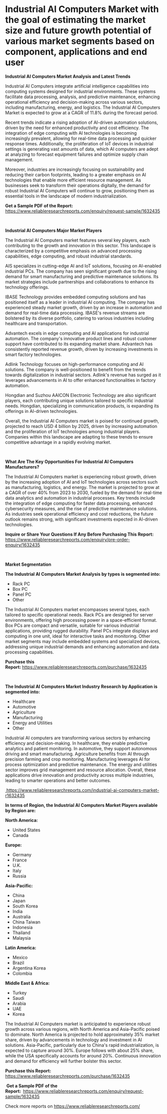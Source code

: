 <p><h1>Industrial AI Computers Market with the goal of estimating the market size and future growth potential of various market segments based on component, applications and end user</h1></p><p><strong>Industrial AI Computers Market Analysis and Latest Trends</strong></p>
<p><p>Industrial AI Computers integrate artificial intelligence capabilities into computing systems designed for industrial environments. These systems facilitate data processing, analysis, and predictive maintenance, enhancing operational efficiency and decision-making across various sectors, including manufacturing, energy, and logistics. The Industrial AI Computers Market is expected to grow at a CAGR of 11.8% during the forecast period. </p><p>Recent trends indicate a rising adoption of AI-driven automation solutions, driven by the need for enhanced productivity and cost efficiency. The integration of edge computing with AI technologies is becoming increasingly prevalent, allowing for real-time data processing and quicker response times. Additionally, the proliferation of IoT devices in industrial settings is generating vast amounts of data, which AI computers are adept at analyzing to forecast equipment failures and optimize supply chain management. </p><p>Moreover, industries are increasingly focusing on sustainability and reducing their carbon footprints, leading to a greater emphasis on AI technologies that enable more efficient resource management. As businesses seek to transform their operations digitally, the demand for robust Industrial AI Computers will continue to grow, positioning them as essential tools in the landscape of modern industrialization.</p></p>
<p><strong>Get a Sample PDF of the Report:&nbsp;</strong> <a href="https://www.reliableresearchreports.com/enquiry/request-sample/1632435?utm_campaign=3214&utm_medium=2&utm_source=Github&utm_content=ia&utm_term=29032025&utm_id=industrial-ai-computers">https://www.reliableresearchreports.com/enquiry/request-sample/1632435</a></p>
<p>&nbsp;</p>
<p><strong>Industrial AI Computers Major Market Players</strong></p>
<p><p>The Industrial AI Computers market features several key players, each contributing to the growth and innovation in this sector. This landscape is characterized by a competitive emphasis on advanced processing capabilities, edge computing, and robust industrial standards.</p><p>AIS specializes in cutting-edge AI and IoT solutions, focusing on AI-enabled industrial PCs. The company has seen significant growth due to the rising demand for smart manufacturing and predictive maintenance solutions. Its market strategies include partnerships and collaborations to enhance its technology offerings.</p><p>IBASE Technology provides embedded computing solutions and has positioned itself as a leader in industrial AI computing. The company has experienced steady market growth, driven by an increase in automation and demand for real-time data processing. IBASE's revenue streams are bolstered by its diverse portfolio, catering to various industries including healthcare and transportation.</p><p>Advantech excels in edge computing and AI applications for industrial automation. The company's innovative product lines and robust customer support have contributed to its expanding market share. Advantech has consistently reported revenue growth, driven by increasing investments in smart factory technologies.</p><p>Adlink Technology focuses on high-performance computing and AI solutions. The company is well-positioned to benefit from the trends towards digitalization in industrial sectors. Adlink's revenue has surged as it leverages advancements in AI to offer enhanced functionalities in factory automation.</p><p>Hongdian and Suzhou AAICON Electronic Technology are also significant players, each contributing unique solutions tailored to specific industrial needs. Hongdian, specializing in communication products, is expanding its offerings in AI-driven technologies.</p><p>Overall, the Industrial AI Computers market is poised for continued growth, projected to reach USD 4 billion by 2025, driven by increasing automation and the proliferation of IoT technologies among industrial players. Companies within this landscape are adapting to these trends to ensure competitive advantage in a rapidly evolving market.</p></p>
<p>&nbsp;</p>
<p><strong>What Are The Key Opportunities For Industrial AI Computers Manufacturers?</strong></p>
<p><p>The Industrial AI Computers market is experiencing robust growth, driven by the increasing adoption of AI and IoT technologies across sectors such as manufacturing, logistics, and energy. The market is projected to grow at a CAGR of over 40% from 2023 to 2030, fueled by the demand for real-time data analytics and automation in industrial processes. Key trends include the integration of edge computing for faster data processing, enhanced cybersecurity measures, and the rise of predictive maintenance solutions. As industries seek operational efficiency and cost reductions, the future outlook remains strong, with significant investments expected in AI-driven technologies.</p></p>
<p><strong>Inquire or Share Your Questions If Any Before Purchasing This Report:</strong> <a href="https://www.reliableresearchreports.com/enquiry/pre-order-enquiry/1632435?utm_campaign=3214&utm_medium=2&utm_source=Github&utm_content=ia&utm_term=29032025&utm_id=industrial-ai-computers">https://www.reliableresearchreports.com/enquiry/pre-order-enquiry/1632435</a></p>
<p>&nbsp;</p>
<p><strong>Market Segmentation</strong></p>
<p><strong>The Industrial AI Computers Market Analysis by types is segmented into:</strong></p>
<p><ul><li>Rack PC</li><li>Box PC</li><li>Panel PC</li><li>Other</li></ul></p>
<p><p>The Industrial AI Computers market encompasses several types, each tailored to specific operational needs. Rack PCs are designed for server environments, offering high processing power in a space-efficient format. Box PCs are compact and versatile, suitable for various industrial applications, providing rugged durability. Panel PCs integrate displays and computing in one unit, ideal for interactive tasks and monitoring. Other market segments may include embedded systems and specialized devices, addressing unique industrial demands and enhancing automation and data processing capabilities.</p></p>
<p><strong>Purchase this Report:&nbsp;</strong><a href="https://www.reliableresearchreports.com/purchase/1632435?utm_campaign=3214&utm_medium=2&utm_source=Github&utm_content=ia&utm_term=29032025&utm_id=industrial-ai-computers">https://www.reliableresearchreports.com/purchase/1632435</a></p>
<p>&nbsp;</p>
<p><strong>The Industrial AI Computers Market Industry Research by Application is segmented into:</strong></p>
<p><ul><li>Healthcare</li><li>Automotive</li><li>Agriculture</li><li>Manufacturing</li><li>Energy and Utilities</li><li>Other</li></ul></p>
<p><p>Industrial AI computers are transforming various sectors by enhancing efficiency and decision-making. In healthcare, they enable predictive analytics and patient monitoring. In automotive, they support autonomous driving and smart manufacturing. Agriculture benefits from AI through precision farming and crop monitoring. Manufacturing leverages AI for process optimization and predictive maintenance. The energy and utilities sector improves grid management and resource allocation. Overall, these applications drive innovation and productivity across multiple industries, leading to smarter operations and better outcomes.</p></p>
<p><a href="https://www.reliableresearchreports.com/industrial-ai-computers-market-r1632435?utm_campaign=3214&utm_medium=2&utm_source=Github&utm_content=ia&utm_term=29032025&utm_id=industrial-ai-computers">&nbsp;https://www.reliableresearchreports.com/industrial-ai-computers-market-r1632435</a></p>
<p><strong>In terms of Region, the Industrial AI Computers Market Players available by Region are:</strong></p>
<p>
    <p> <strong> North America: </strong>
        <ul>
            <li>United States</li>
            <li>Canada</li>
        </ul>
        </p> 
    <p> <strong> Europe: </strong>
        <ul>
            <li>Germany</li>
            <li>France</li>
            <li>U.K.</li>
            <li>Italy</li>
            <li>Russia</li>
        </ul>
        </p> 
    <p> <strong> Asia-Pacific: </strong>
        <ul>
            <li>China</li>
            <li>Japan</li>
            <li>South Korea</li>
            <li>India</li>
            <li>Australia</li>
            <li>China Taiwan</li>
            <li>Indonesia</li>
            <li>Thailand</li>
            <li>Malaysia</li>
        </ul>
        </p> 
    <p> <strong> Latin America: </strong>
        <ul>
            <li>Mexico</li>
            <li>Brazil</li>
            <li>Argentina Korea</li>
            <li>Colombia</li>
        </ul>
        </p> 
    <p> <strong> Middle East & Africa: </strong>
        <ul>
            <li>Turkey</li>
            <li>Saudi</li>
            <li>Arabia</li>
            <li>UAE</li>
            <li>Korea</li>
        </ul>
    </p>
    </p>
<p><p>The Industrial AI Computers market is anticipated to experience robust growth across various regions, with North America and Asia-Pacific poised to dominate. North America is projected to hold approximately 35% market share, driven by advancements in technology and investment in AI solutions. Asia-Pacific, particularly due to China's rapid industrialization, is expected to capture around 30%. Europe follows with about 25% share, while the USA specifically accounts for around 20%. Continuous innovation and demand for efficiency will further bolster this sector.</p></p>
<p><strong>Purchase this Report: </strong><a href="https://www.reliableresearchreports.com/purchase/1632435?utm_campaign=3214&utm_medium=2&utm_source=Github&utm_content=ia&utm_term=29032025&utm_id=industrial-ai-computers">https://www.reliableresearchreports.com/purchase/1632435</a></p>
<p>&nbsp;<strong>Get a Sample PDF of the Report:&nbsp;&nbsp;</strong><a href="https://www.reliableresearchreports.com/enquiry/request-sample/1632435?utm_campaign=3214&utm_medium=2&utm_source=Github&utm_content=ia&utm_term=29032025&utm_id=industrial-ai-computers">https://www.reliableresearchreports.com/enquiry/request-sample/1632435</a></p>
<p><strong></strong></p>
<p>Check more reports on <a href="https://www.reliableresearchreports.com/?utm_campaign=3214&utm_medium=2&utm_source=Github&utm_content=ia&utm_term=29032025&utm_id=industrial-ai-computers">https://www.reliableresearchreports.com/</a></p>